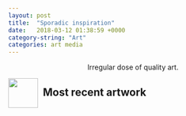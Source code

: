 ```yaml
---
layout: post
title:  "Sporadic inspiration"
date:   2018-03-12 01:38:59 +0000
category-string: "Art"
categories: art media
---
```


<script type="text/javascript" src="/assets/script/instafeed.min.js"></script>
<script type="text/javascript">
    var feed = new Instafeed({
        get: 'user',
        sortBy: 'most-recent',
        userId: '4458149796',
        accessToken: '4458149796.1677ed0.7cea947e0c7a4f59a3561113bf2f82c7',
        resolution: 'low_resolution',
        filter: function(image) {
          return image.likes.count >= 5;
        }
    });
    feed.run();
</script>

<p align="center"> Irregular dose of quality art. </p>

<img src="{{ site.baseurl }}/assets/icon/sporadic.png" align="left" style="width:60px; margin-right: 10px;">
<h2> Most recent artwork </h2>
<div id="instafeed"></div>

